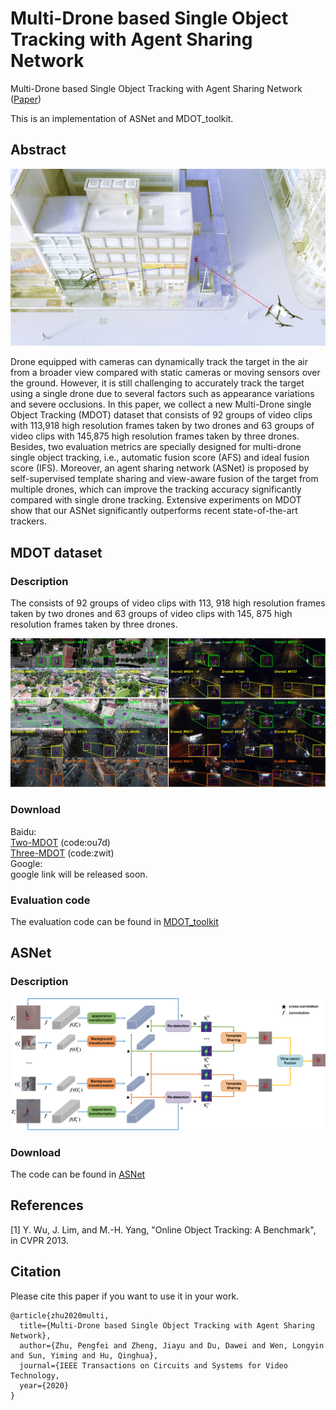 # Multi-Drone based Single Object Tracking with Agent Sharing Network

Multi-Drone based Single Object Tracking with Agent Sharing Network ([Paper](https://ieeexplore.ieee.org/document/9298794))

This is an implementation of ASNet and MDOT_toolkit.

## Abstract

![VisDrone](https://github.com/VisDrone/MultiDrone/blob/master/figures/camera.jpg)

Drone equipped with cameras can dynamically track the target in the air from a broader view compared with static cameras or moving sensors over the ground. However, it is still challenging to accurately track the target using a single drone due to several factors such as appearance variations and severe occlusions. In this paper, we collect a new Multi-Drone single Object Tracking (MDOT) dataset that consists of 92 groups of video clips with 113,918 high resolution frames taken by two drones and 63 groups of video clips with 145,875 high resolution frames taken by three drones. Besides, two evaluation metrics are specially designed for multi-drone single object tracking, i.e., automatic fusion score (AFS) and ideal fusion score (IFS). Moreover, an agent sharing network (ASNet) is proposed by self-supervised template sharing and view-aware fusion of the target from multiple drones, which can improve the tracking accuracy significantly compared with single drone tracking. Extensive experiments on MDOT show that our ASNet significantly outperforms recent state-of-the-art trackers.

## MDOT dataset
### Description
The consists of 92 groups of video clips with 113, 918 high resolution frames taken by two drones and 63 groups of video clips with 145, 875 high resolution frames taken by three drones.

![VisDrone](https://github.com/VisDrone/MultiDrone/blob/master/figures/dataset.jpg)

### Download
Baidu:  
[Two-MDOT](https://pan.baidu.com/s/1Laa0UxO7KPRR3piPlHT7Nw) (code:ou7d)  
[Three-MDOT](https://pan.baidu.com/s/1pn_Md-Dlgo8eldTxU_1C-A) (code:zwit)  
Google:   
google link will be released soon.

### Evaluation code
The evaluation code can be found in [MDOT_toolkit](https://github.com/VisDrone/MultiDrone/tree/master/MDOT_toolkit)

## ASNet
### Description
![VisDrone](https://github.com/VisDrone/MultiDrone/blob/master/figures/ASNet.png)

### Download 

The code can be found in [ASNet](https://github.com/VisDrone/MultiDrone/tree/master/ASNet)

## References
[1] Y. Wu, J. Lim, and M.-H. Yang, "Online Object Tracking: A Benchmark", in CVPR 2013.

## Citation
Please cite this paper if you want to use it in your work.
```
@article{zhu2020multi,
  title={Multi-Drone based Single Object Tracking with Agent Sharing Network},
  author={Zhu, Pengfei and Zheng, Jiayu and Du, Dawei and Wen, Longyin and Sun, Yiming and Hu, Qinghua},
  journal={IEEE Transactions on Circuits and Systems for Video Technology,
  year={2020}
}
```

